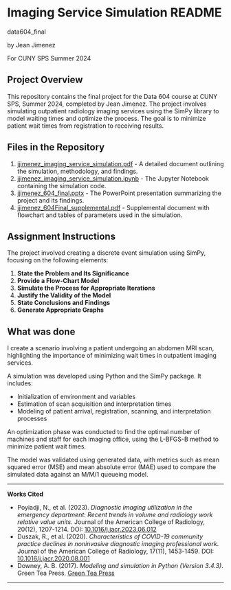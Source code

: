 # Imaging Service Simulation README

data604_final

by Jean Jimenez

For CUNY SPS Summer 2024

## Project Overview

This repository contains the final project for the Data 604 course at CUNY SPS, Summer 2024, completed by Jean Jimenez. The project involves simulating outpatient radiology imaging services using the SimPy library to model waiting times and optimize the process. The goal is to minimize patient wait times from registration to receiving results.

## Files in the Repository

1. [jjimenez_imaging_service_simulation.pdf](https://github.com/sleepysloth12/data604_final/blob/d35b9bb0df8e3237cd57d164c4d6cab5e0648fb6/jjimenez_imaging_service_simulation.pdf) - A detailed document outlining the simulation, methodology, and findings.
2. [jjimenez_imaging_service_simulation.ipynb](https://github.com/sleepysloth12/data604_final/blob/d35b9bb0df8e3237cd57d164c4d6cab5e0648fb6/jjimenez_imaging_service_simulation.ipynb) - The Jupyter Notebook containing the simulation code.
3. [jjimenez_604_final.pptx](https://github.com/sleepysloth12/data604_final/blob/d35b9bb0df8e3237cd57d164c4d6cab5e0648fb6/jjimenez_604_final.pptx) - The PowerPoint presentation summarizing the project and its findings.
4. [jjimenez_604Final_supplemental.pdf](https://github.com/sleepysloth12/data604_final/blob/d35b9bb0df8e3237cd57d164c4d6cab5e0648fb6/jjimenez_604Final_supplemental.pdf) - Supplemental document with flowchart and tables of parameters used in the simulation.

## Assignment Instructions

The project involved creating a discrete event simulation using SimPy, focusing on the following elements:

1. **State the Problem and Its Significance**
2. **Provide a Flow-Chart Model**
3. **Simulate the Process for Appropriate Iterations**
4. **Justify the Validity of the Model**
5. **State Conclusions and Findings**
6. **Generate Appropriate Graphs**

## What was done

I create a scenario involving a patient undergoing an abdomen MRI scan, highlighting the importance of minimizing wait times in outpatient imaging services.


A simulation was developed using Python and the SimPy package. It includes:
- Initialization of environment and variables
- Estimation of scan acquisition and interpretation times
- Modeling of patient arrival, registration, scanning, and interpretation processes


An optimization phase was conducted to find the optimal number of machines and staff for each imaging office, using the L-BFGS-B method to minimize patient wait times.


The model was validated using generated data, with metrics such as mean squared error (MSE) and mean absolute error (MAE) used to compare the simulated data against an M/M/1 queueing model.



---

**Works Cited**

- Poyiadji, N., et al. (2023). *Diagnostic imaging utilization in the emergency department: Recent trends in volume and radiology work relative value units*. Journal of the American College of Radiology, 20(12), 1207-1214. DOI: [10.1016/j.jacr.2023.06.012](https://doi.org/10.1016/j.jacr.2023.06.012)
- Duszak, R., et al. (2020). *Characteristics of COVID-19 community practice declines in noninvasive diagnostic imaging professional work*. Journal of the American College of Radiology, 17(11), 1453-1459. DOI: [10.1016/j.jacr.2020.08.001](https://doi.org/10.1016/j.jacr.2020.08.001)
- Downey, A. B. (2017). *Modeling and simulation in Python (Version 3.4.3)*. Green Tea Press. [Green Tea Press](https://greenteapress.com/ModSimPy3)

---
